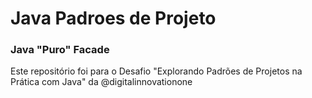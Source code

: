 # Java Padroes de Projeto
### Java "Puro" Facade
Este repositório foi para o Desafio "Explorando Padrões de Projetos na Prática com Java" da @digitalinnovationone
